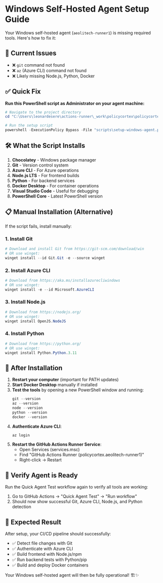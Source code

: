 # Windows Self-Hosted Agent Setup Guide

Your Windows self-hosted agent (`aeolitech-runner1`) is missing required tools. Here's how to fix it:

## 🚨 Current Issues
- ❌ `git` command not found
- ❌ `az` (Azure CLI) command not found  
- ❌ Likely missing Node.js, Python, Docker

## ✅ Quick Fix

**Run this PowerShell script as Administrator on your agent machine:**

```powershell
# Navigate to the project directory
cd "C:\Users\leonardesere\actions-runner\_work\policycortex\policycortex"

# Run the setup script
powershell -ExecutionPolicy Bypass -File "scripts\setup-windows-agent.ps1"
```

## 🛠️ What the Script Installs

1. **Chocolatey** - Windows package manager
2. **Git** - Version control system
3. **Azure CLI** - For Azure operations
4. **Node.js LTS** - For frontend builds
5. **Python** - For backend services
6. **Docker Desktop** - For container operations
7. **Visual Studio Code** - Useful for debugging
8. **PowerShell Core** - Latest PowerShell version

## 📋 Manual Installation (Alternative)

If the script fails, install manually:

### 1. Install Git
```powershell
# Download and install Git from https://git-scm.com/download/win
# OR use winget:
winget install --id Git.Git -e --source winget
```

### 2. Install Azure CLI  
```powershell
# Download from https://aka.ms/installazurecliwindows
# OR use winget:
winget install -e --id Microsoft.AzureCLI
```

### 3. Install Node.js
```powershell
# Download from https://nodejs.org/
# OR use winget:
winget install OpenJS.NodeJS
```

### 4. Install Python
```powershell
# Download from https://python.org/
# OR use winget:
winget install Python.Python.3.11
```

## 🔄 After Installation

1. **Restart your computer** (important for PATH updates)
2. **Start Docker Desktop** manually if installed
3. **Test the tools** by opening a new PowerShell window and running:
   ```powershell
   git --version
   az --version
   node --version  
   python --version
   docker --version
   ```
4. **Authenticate Azure CLI**:
   ```powershell
   az login
   ```
5. **Restart the GitHub Actions Runner Service**:
   - Open Services (services.msc)
   - Find "GitHub Actions Runner (policycortex.aeolitech-runner1)"
   - Right-click → Restart

## 🎯 Verify Agent is Ready

Run the Quick Agent Test workflow again to verify all tools are working:

1. Go to GitHub Actions → "Quick Agent Test" → "Run workflow"
2. Should now show successful Git, Azure CLI, Node.js, and Python detection

## 🚀 Expected Result

After setup, your CI/CD pipeline should successfully:
- ✅ Detect file changes with Git
- ✅ Authenticate with Azure CLI  
- ✅ Build frontend with Node.js/npm
- ✅ Run backend tests with Python/pip
- ✅ Build and deploy Docker containers

Your Windows self-hosted agent will then be fully operational! 🏗️✨